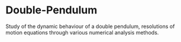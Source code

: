 # Double-Pendulum
Study of the dynamic behaviour of a double pendulum, resolutions of motion equations through various numerical analysis methods.
